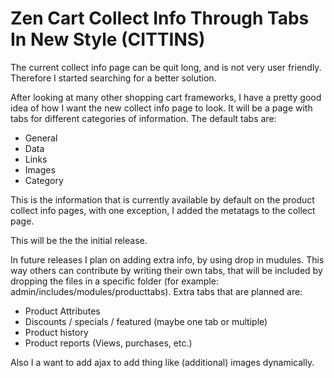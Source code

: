 # Zen Cart Collect Info Through Tabs In New Style (CITTINS)

The current collect info page can be quit long, and is not very user friendly. Therefore I started searching for a better solution.

After looking at many other shopping cart frameworks, I have a pretty good idea of how I want the new  collect info page to look.
It will be a page with tabs for different categories of information. The default tabs are:
 - General
 - Data
 - Links
 - Images
 - Category
 
This is the information that is currently available by default on the product collect info pages, with one exception, I added the metatags to the collect page.

This will be the the initial release.

In future releases I plan on adding extra info, by using drop in mudules. This way others can contribute by writing their own tabs, that will be included by dropping the files in a specific folder (for example: admin/includes/modules/producttabs).
Extra tabs that are planned are:
 - Product Attributes
 - Discounts / specials / featured (maybe one tab or multiple)
 - Product history
 - Product reports (Views, purchases, etc.)
 
Also I a want to add ajax to add thing like (additional) images dynamically.
